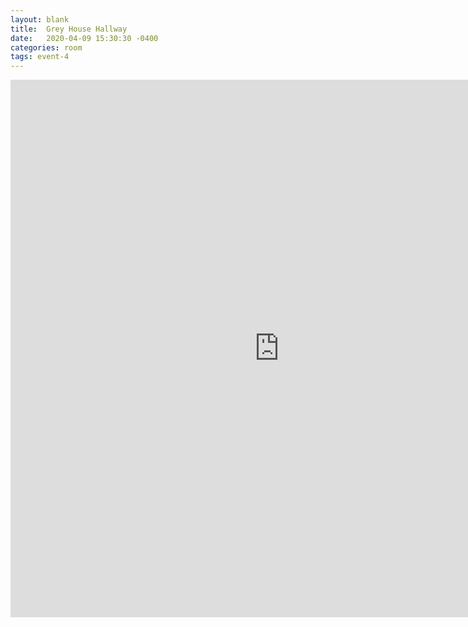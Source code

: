 ```yaml
---
layout: blank
title:  Grey House Hallway
date:   2020-04-09 15:30:30 -0400
categories: room
tags: event-4
---
```


<center>
 <iframe frameborder="0" width="860" height="860" src="https://docs.google.com/drawings/d/1dor6PDYs_gll0TWn6t4xZon414ZaPfJu9xGGbfi_QGo/preview?ac=true"></iframe>
 </center>
